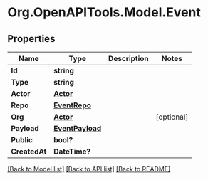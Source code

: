 # Org.OpenAPITools.Model.Event

## Properties

Name | Type | Description | Notes
------------ | ------------- | ------------- | -------------
**Id** | **string** |  | 
**Type** | **string** |  | 
**Actor** | [**Actor**](Actor.md) |  | 
**Repo** | [**EventRepo**](EventRepo.md) |  | 
**Org** | [**Actor**](Actor.md) |  | [optional] 
**Payload** | [**EventPayload**](EventPayload.md) |  | 
**Public** | **bool?** |  | 
**CreatedAt** | **DateTime?** |  | 

[[Back to Model list]](../README.md#documentation-for-models) [[Back to API list]](../README.md#documentation-for-api-endpoints) [[Back to README]](../README.md)

